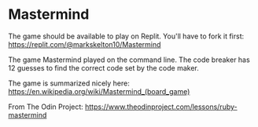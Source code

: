 # Mastermind

The game should be available to play on Replit. You'll have to fork it first: https://replit.com/@markskelton10/Mastermind

The game Mastermind played on the command line. The code breaker has 12 guesses to find the correct code set by the code maker. 

The game is summarized nicely here: https://en.wikipedia.org/wiki/Mastermind_(board_game)

From The Odin Project: https://www.theodinproject.com/lessons/ruby-mastermind